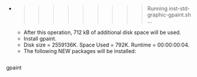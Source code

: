* >>>>>>>>> Running inst-std-graphic-gpaint.sh ...
  * After this operation, 712 kB of additional disk space will be used.
  * Install gpaint.
  * Disk size = 2559136K. Space Used = 792K. Runtime = 00:00:00:04.
  * The following NEW packages will be installed:
  ```bash
gpaint
  ```
